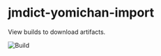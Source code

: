 # jmdict-yomichan-import

View builds to download artifacts.

![Build](https://github.com/nattofriends/jmdict-yomichan-import/workflows/Build/badge.svg)

